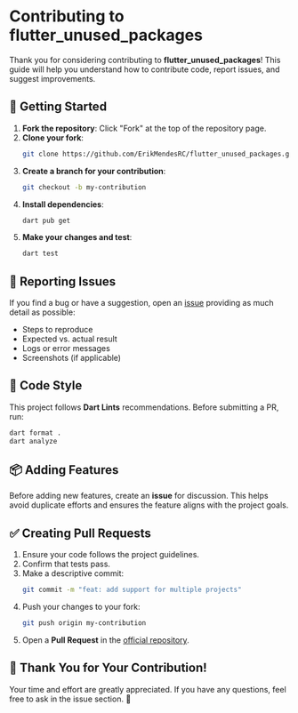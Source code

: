 # Contributing to flutter_unused_packages

Thank you for considering contributing to **flutter_unused_packages**! This guide will help you understand how to contribute code, report issues, and suggest improvements.

## 🚀 Getting Started

1. **Fork the repository**: Click "Fork" at the top of the repository page.
2. **Clone your fork**:
   ```sh
   git clone https://github.com/ErikMendesRC/flutter_unused_packages.git
   ```
3. **Create a branch for your contribution**:
   ```sh
   git checkout -b my-contribution
   ```
4. **Install dependencies**:
   ```sh
   dart pub get
   ```
5. **Make your changes and test**:
   ```sh
   dart test
   ```

## 📝 Reporting Issues

If you find a bug or have a suggestion, open an [issue](https://github.com/ErikMendesRC/flutter_unused_packages/issues) providing as much detail as possible:

- Steps to reproduce
- Expected vs. actual result
- Logs or error messages
- Screenshots (if applicable)

## 🔧 Code Style

This project follows **Dart Lints** recommendations. Before submitting a PR, run:
```sh
dart format .
dart analyze
```

## 📦 Adding Features

Before adding new features, create an **issue** for discussion. This helps avoid duplicate efforts and ensures the feature aligns with the project goals.

## ✅ Creating Pull Requests

1. Ensure your code follows the project guidelines.
2. Confirm that tests pass.
3. Make a descriptive commit:
   ```sh
   git commit -m "feat: add support for multiple projects"
   ```
4. Push your changes to your fork:
   ```sh
   git push origin my-contribution
   ```
5. Open a **Pull Request** in the [official repository](https://github.com/your-username/flutter_unused_packages/pulls).

## 🎉 Thank You for Your Contribution!
Your time and effort are greatly appreciated. If you have any questions, feel free to ask in the issue section. 🚀